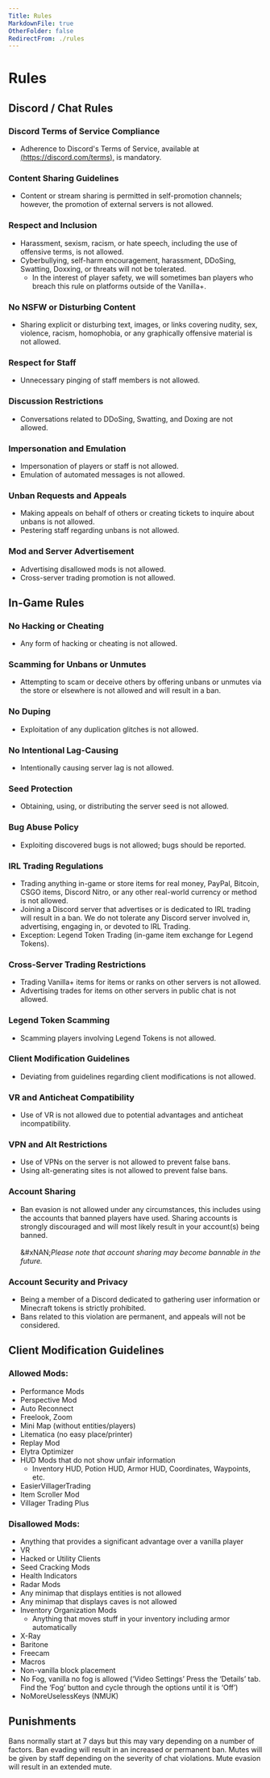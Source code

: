 ```yaml
---
Title: Rules
MarkdownFile: true
OtherFolder: false
RedirectFrom: ./rules
---
```


# Rules

## Discord / Chat Rules

### Discord Terms of Service Compliance

* Adherence to Discord's Terms of Service, available at [(https://discord.com/terms),](https://discord.com/terms) is mandatory.

### Content Sharing Guidelines

* Content or stream sharing is permitted in self-promotion channels; however, the promotion of external servers is not allowed.

### Respect and Inclusion

* Harassment, sexism, racism, or hate speech, including the use of offensive terms, is not allowed.
* Cyberbullying, self-harm encouragement, harassment, DDoSing, Swatting, Doxxing, or threats will not be tolerated.
  * In the interest of player safety, we will sometimes ban players who breach this rule on platforms outside of the Vanilla+.

### No NSFW or Disturbing Content

* Sharing explicit or disturbing text, images, or links covering nudity, sex, violence, racism, homophobia, or any graphically offensive material is not allowed.

### Respect for Staff

* Unnecessary pinging of staff members is not allowed.

### Discussion Restrictions

* Conversations related to DDoSing, Swatting, and Doxing are not allowed.

### Impersonation and Emulation

* Impersonation of players or staff is not allowed.
* Emulation of automated messages is not allowed.

### Unban Requests and Appeals

* Making appeals on behalf of others or creating tickets to inquire about unbans is not allowed.
* Pestering staff regarding unbans is not allowed.

### Mod and Server Advertisement

* Advertising disallowed mods is not allowed.
* Cross-server trading promotion is not allowed.

## In-Game Rules

### No Hacking or Cheating

* Any form of hacking or cheating is not allowed.

### Scamming for Unbans or Unmutes

* Attempting to scam or deceive others by offering unbans or unmutes via the store or elsewhere is not allowed and will result in a ban.

### No Duping

* Exploitation of any duplication glitches is not allowed.

### No Intentional Lag-Causing

* Intentionally causing server lag is not allowed.

### Seed Protection

* Obtaining, using, or distributing the server seed is not allowed.

### Bug Abuse Policy

* Exploiting discovered bugs is not allowed; bugs should be reported.

### IRL Trading Regulations

* Trading anything in-game or store items for real money, PayPal, Bitcoin, CSGO items, Discord Nitro, or any other real-world currency or method is not allowed.
* Joining a Discord server that advertises or is dedicated to IRL trading will result in a ban. We do not tolerate any Discord server involved in, advertising, engaging in, or devoted to IRL Trading.
* Exception: Legend Token Trading (in-game item exchange for Legend Tokens).

### Cross-Server Trading Restrictions

* Trading Vanilla+ items for items or ranks on other servers is not allowed.
* Advertising trades for items on other servers in public chat is not allowed.

### Legend Token Scamming

* Scamming players involving Legend Tokens is not allowed.

### Client Modification Guidelines

* Deviating from guidelines regarding client modifications is not allowed.

### VR and Anticheat Compatibility

* Use of VR is not allowed due to potential advantages and anticheat incompatibility.

### VPN and Alt Restrictions

* Use of VPNs on the server is not allowed to prevent false bans.
* Using alt-generating sites is not allowed to prevent false bans.

### Account Sharing

* Ban evasion is not allowed under any circumstances, this includes using the accounts that banned players have used. Sharing accounts is strongly discouraged and will most likely result in your account(s) being banned.\
  \
  &#xNAN;_&#x50;lease note that account sharing may become bannable in the future._

### Account Security and Privacy

* Being a member of a Discord dedicated to gathering user information or Minecraft tokens is strictly prohibited.  
* Bans related to this violation are permanent, and appeals will not be considered.

## Client Modification Guidelines

### Allowed Mods:

* Performance Mods
* Perspective Mod
* Auto Reconnect
* Freelook, Zoom
* Mini Map (without entities/players)
* Litematica (no easy place/printer)
* Replay Mod
* Elytra Optimizer
* HUD Mods that do not show unfair information
  * Inventory HUD, Potion HUD, Armor HUD, Coordinates, Waypoints, etc.
* EasierVillagerTrading
* Item Scroller Mod
* Villager Trading Plus

### Disallowed Mods:

* Anything that provides a significant advantage over a vanilla player
* VR
* Hacked or Utility Clients
* Seed Cracking Mods
* Health Indicators
* Radar Mods
* Any minimap that displays entities is not allowed
* Any minimap that displays caves is not allowed
* Inventory Organization Mods
  * Anything that moves stuff in your inventory including armor automatically
* X-Ray
* Baritone
* Freecam
* Macros
* Non-vanilla block placement
* No Fog, vanilla no fog is allowed (‘Video Settings’ Press the ‘Details’ tab. Find the ‘Fog’ button and cycle through the options until it is ‘Off’)
* NoMoreUselessKeys (NMUK)

## Punishments

Bans normally start at 7 days but this may vary depending on a number of factors. Ban evading will result in an increased or permanent ban. Mutes will be given by staff depending on the severity of chat violations. Mute evasion will result in an extended mute.
